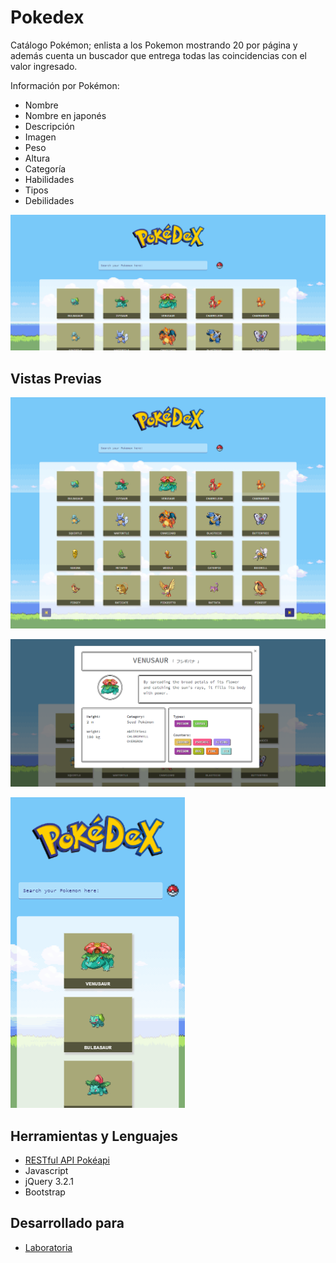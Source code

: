 # Pokedex

Catálogo Pokémon; enlista a los Pokemon mostrando 20 por página y además cuenta un buscador que entrega todas las coincidencias con el valor ingresado.

Información por Pokémon:
+ Nombre
+ Nombre en japonés
+ Descripción
+ Imagen
+ Peso
+ Altura
+ Categoría
+ Habilidades
+ Tipos
+ Debilidades

![Página de Inicio](assets/img/pokedex-cut.png)

## Vistas Previas
![Pantalla Full](assets/img/full-pokedex.png)

![Búsqueda](assets/img/Pokedex.png)

![Responsive](assets/img/cut-poke-cel.png)

## Herramientas y Lenguajes
 + [RESTful API Pokéapi](https://pokeapi.co/)
 + Javascript
 + jQuery 3.2.1
 + Bootstrap
 
 ## Desarrollado para
 + [Laboratoria](http://www.laboratoria.la/)
